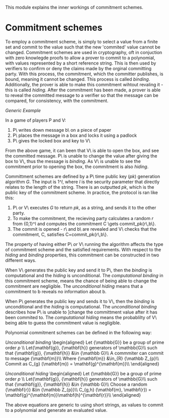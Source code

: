 This module explains the inner workings of
commitment schemes. 

Commitment schemes
===================

To employ a commitment scheme, is simply to select a value 
from a finite set and commit to the value such that the 
new 'commited' value cannot be changed. 
Commitment schemes are used in cryptography, 
oft in conjuction with zero knowlegde proofs to 
allow a prover to commit to a polynomial, with values
represented by a short reference string. This is 
then used by verifiers to confirm or deny the claims 
made by the orginal committing party. With this process, 
the commitment, which the committer publishes, is bound, 
meaning it cannot be changed. This process is called *binding*. 
Additionally, the prover is able to make this commitment 
wihtout revaling it - this is called *hiding*. After
the commitment has been made, a prover is able to 
reveal the committed message to a verifier so that 
the message can be compared, for consistency, with the 
commitment.


*Generic Example*

In a game of players P and V:

1. P\\ writes down message b\\ on a piece of paper
2. P\\ places the message in a box and locks it using a padlock 
3. P\\ gives the locked box and key to V\\ 

From the above game, it can been that V\\ is able to 
open the box, and see the committed message. P\\ is 
unable to change the value after giving the 
box to V\\, thus the message is *binding*. As V\\ 
is unable to see the commitment prior to opening 
the box, the commitment is also *hiding*. 

Committment schemes are defined by a P\\ time 
public key ($pk$) generation algorithm $G$. The 
input is 1^$l$, where $l$ is the security parameter 
that directly relates to the length of the string. 
There is an outputted $pk$, which is the public key 
of the commitment scheme. In practice, the protocol 
is ran like this:

1. P\\ or V\\ executes $G$ to return $pk$, as a string, 
and sends it to the other party.
2. To make the commitment, the recieving party calculates 
a random *r* from {0,1}^l and computes the commitment C 
\gets commit\_pk{r\\,b\\}. 
3. The commit is opened - r\\ and b\\ are revealed and 
V\\ checks that the commitment, C, satisfies 
C=commit\_pk{r\\,b\\}.

The property of having either P\\ *or* V\\ running the 
algorithm affects the type of commitment scheme and the 
satisfied requirements. With respect to the *hiding* and 
*binding* properties, this commitment can be constructed
 in two different ways.

When V\\ generates the public key and send it to P\\, 
then the *binding* is computational and the *hiding* is 
unconditional. The *computational binding* in this commitment 
scheme, means the chance of being able to change the 
commitment are negligible. The *unconditional hiding* 
means that a commitment to b reveals no information about b. 

When P\\ generates the public key and sends it to V\\, then 
the *binding* is unconditional and the *hiding* is computational. 
The *unconditional binding* describes how P\\ is unable to 
]change the committment value after it has been commited to. 
The *computational hiding* means the probablilty of V\\ being 
able to guess the commitment value is negligible. 


Polynomial commitment schemes can be defined in the following way:

*Unconditional binding*
\begin{aligned}
Let {\mathbb{G}} be a group of prime order *p* \\\\
Let{\mathbf{g}}, {\mathbf{h}} generators of \mathbb{G}\\\\
such that {\mathbf{g}}, {\mathbf{h}}  &\in {\mathbb G}\\\\
A commmiter can commit to message {\mathbf{m}}\\\\
Where {\mathbf{m}}  &\in\_{R} {\mathbb Z\_{p}\\\\
Commit as C\_{g} (\mathbf{m}) = \mathbf{g}^{\mathbf{m}}\\\\
\end{aligned}

*Unconditional hiding*
\begin{aligned}
Let {\mathbb{G}} be a group of prime order *p* \\\\
Let{\mathbf{g}}, {\mathbf{h}} generators of \mathbb{G}\\\\
such that {\mathbf{g}}, {\mathbf{h}}  &\in {\mathbb G}\\\\
Choose a random {\mathbf{r}} &\in {\mathbb Z\_{p}}\\\\
C\_{g,h} (\mathbf{m}, \mathbf{r}) = 
\mathbf{g}^{\mathbf{m}}\mathbf{h}^{\mathbf{r}}\\\\
\end{aligned}

The above equations are generic to using short strings, 
as values to commit to a polynomial and generate an evaluated 
value. 










